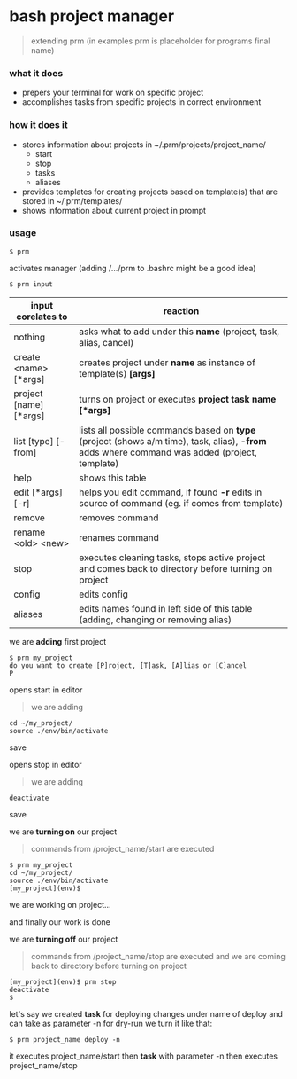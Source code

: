 # bash project manager
> extending prm (in examples prm is placeholder for programs final name)

### what it does

- prepers your terminal for work on specific project
- accomplishes tasks from specific projects in correct environment

### how it does it

- stores information about projects in ~/.prm/projects/project_name/
    - start
    - stop
    - tasks
    - aliases
- provides templates for creating projects based on template(s) that are stored in ~/.prm/templates/
- shows information about current project in prompt

### usage

    $ prm
    
activates manager (adding /.../prm to .bashrc might be a good idea)

    $ prm input

input corelates to | reaction
--- | ---
nothing | asks what to add under this **name** (project, task, alias, cancel)
create \<name> [\*args] | creates project under **name** as instance of template(s) **[args]**
project [name] [\*args] | turns on project or executes **project task name [\*args]**
list [type] [-from] | lists all possible commands based on **type** (project (shows a/m time), task, alias), **-from** adds where command was added (project, template)
help | shows this table
edit [\*args] [-r] | helps you edit command, if found **-r** edits in source of command (eg. if comes from template)
remove | removes command
rename \<old> \<new> | renames command
stop | executes cleaning tasks, stops active project and comes back to directory before turning on project
config | edits config
aliases | edits names found in left side of this table (adding, changing or removing alias)

we are **adding** first project

    $ prm my_project
    do you want to create [P]roject, [T]ask, [A]lias or [C]ancel
    P

opens start in editor
> we are adding

    cd ~/my_project/
    source ./env/bin/activate

save

opens stop in editor
> we are adding

    deactivate

save

we are **turning on** our project
> commands from /project_name/start are executed

    $ prm my_project
    cd ~/my_project/
    source ./env/bin/activate
    [my_project](env)$ 

we are working on project...

and finally our work is done

we are **turning off** our project
> commands from /project_name/stop are executed and we are coming back to directory before turning on project

    [my_project](env)$ prm stop
    deactivate
    $

let's say we created **task** for deploying changes under name of deploy and can take as parameter -n for dry-run
we turn it like that:

    $ prm project_name deploy -n

it executes project_name/start
then **task** with parameter -n
then executes project_name/stop

